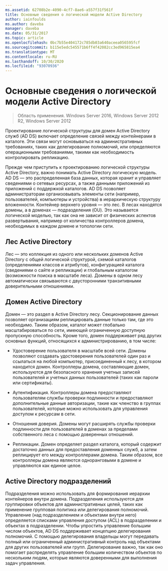 ```yaml
---
ms.assetid: 62708b2e-4090-4cf7-8ae6-a557f31f561f
title: Основные сведения о логической модели Active Directory
author: iainfoulds
ms.author: daveba
manager: daveba
ms.date: 05/31/2017
ms.topic: article
ms.openlocfilehash: 0bc7b55e404172c785db03a640aceea056595fcf
ms.sourcegitcommit: b115e5edc545571b6ff4f42082cc3ed965815ea4
ms.translationtype: MT
ms.contentlocale: ru-RU
ms.lasthandoff: 10/30/2020
ms.locfileid: "93070936"
---
```

# <a name="understanding-the-active-directory-logical-model"></a>Основные сведения о логической модели Active Directory

>Область применения. Windows Server 2016, Windows Server 2012 R2, Windows Server 2012

Проектирование логической структуры для домен Active Directory служб (AD DS) включает определение связей между контейнерами в каталоге. Эти связи могут основываться на административных требованиях, таких как делегирование полномочий, или определяются операционными требованиями, такими как необходимость контролировать репликацию.

Прежде чем приступить к проектированию логической структуры Active Directory, важно понимать Active Directory логическую модель. AD DS — это распределенная база данных, которая хранит и управляет сведениями о сетевых ресурсах, а также данными приложений из приложений с поддержкой каталогов. AD DS позволяет администраторам организовывать элементы сети (например, пользователей, компьютеры и устройства) в иерархическую структуру вложенности. Контейнер верхнего уровня — это лес. В лесах находятся домены, а в доменах — подразделения (OU). Это называется логической моделью, так как она не зависит от физических аспектов развертывания, например от количества контроллеров домена, необходимых в каждом домене и топологии сети.

## <a name="active-directory-forest"></a>Лес Active Directory
Лес — это коллекция из одного или нескольких доменов Active Directory с общей логической структурой, схемой каталогов (определениями классов и атрибутов), конфигурацией каталога (сведениями о сайте и репликации) и глобальным каталогом (возможности поиска в масштабе леса). Домены в одном лесу автоматически связываются с двусторонними транзитивными доверительными отношениями.

## <a name="active-directory-domain"></a>Домен Active Directory
Домен — это раздел в Active Directory лесу. Секционирование данных позволяет организациям реплицировать данные только там, где это необходимо. Таким образом, каталог может глобально масштабироваться по сети, имеющей ограниченную доступную пропускную способность. Кроме того, домен поддерживает ряд других основных функций, относящихся к администрированию, в том числе:

-   Удостоверение пользователя в масштабе всей сети. Домены позволяют создавать удостоверения пользователей один раз и ссылаться на любой компьютер, присоединенный к лесу, в котором находится домен. Контроллеры домена, составляющие домен, используются для безопасного хранения учетных записей пользователей и учетных данных пользователей (таких как пароли или сертификаты).

-   Аутентификация. Контроллеры домена предоставляют пользователям службы проверки подлинности и предоставляют дополнительные данные авторизации, такие как членство в группах пользователей, которые можно использовать для управления доступом к ресурсам в сети.

-   Отношения доверия. Домены могут расширять службы проверки подлинности для пользователей в доменах за пределами собственного леса с помощью доверенных отношений.

-   Репликации. Домен определяет раздел каталога, который содержит достаточно данных для предоставления доменных служб, а затем реплицирует его между контроллерами домена. Таким образом, все контроллеры домена являются одноранговыми в домене и управляются как единое целое.

## <a name="active-directory-organizational-units"></a>Active Directory подразделений
Подразделения можно использовать для формирования иерархии контейнеров внутри домена. Подразделения используются для группировки объектов для административных целей, таких как применение групповая политика или делегирования полномочий. Управление (над подразделением и объектами внутри него) определяется списками управления доступом (ACL) в подразделении и объектах в подразделении. Чтобы упростить управление большим числом объектов, AD DS поддерживает концепцию делегирования полномочий. С помощью делегирования владельцы могут передавать полный или ограниченный административный контроль над объектами для других пользователей или групп. Делегирование важно, так как оно помогает распределять управление большим количеством объектов по нескольким людям, которые являются доверенными для выполнения задач управления.



